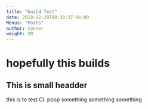 ```yaml
---
title: "build Test"
date: 2018-12-30T08:38:37-06:00
Menus: "Posts"
author: Connor
weight: 20
---
```


hopefully this builds
====================

## This is small headder

this is to test CI. poop
something something something

[comment]: <> (This is a comment, it will not be included)
[comment]: <> (in  the output file unless you use it in)
[comment]: <> (a reference style link.)